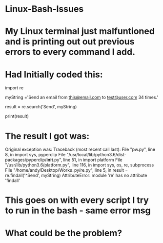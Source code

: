 # Linux-Bash-Issues
# My Linux terminal just malfuntioned and is printing out out previous errors to every command I add.

# Had Initially coded this:
import re

myString ='Send an email from this@email.com to test@user.com 34 times.'

result = re.search('Send', myString)

print(result)  

# The result I got was:
Original exception was:
Traceback (most recent call last):
  File "pw.py", line 8, in <module>
    import sys, pyperclip
  File "/usr/local/lib/python3.6/dist-packages/pyperclip/__init__.py", line 51, in <module>
    import platform
  File "/usr/lib/python3.6/platform.py", line 116, in <module>
    import sys, os, re, subprocess
  File "/home/andy/Desktop/Works_py/re.py", line 5, in <module>
    result = re.findall('^Send', myString)
AttributeError: module 're' has no attribute 'findall'
  
  # This goes on with every script I try to run in the bash - same error msg
  # What could be the problem?
  
